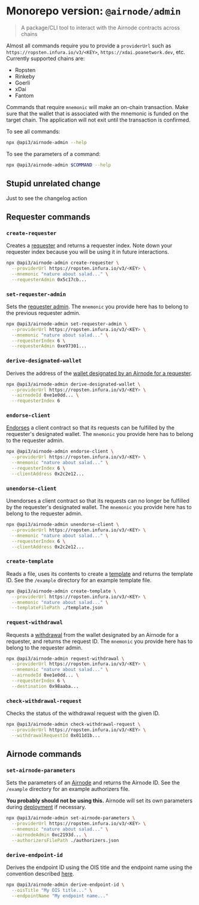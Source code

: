 # Monorepo version: `@airnode/admin`

> A package/CLI tool to interact with the Airnode contracts across chains

Almost all commands require you to provide a `providerUrl` such as `https://ropsten.infura.io/v3/<KEY>`, `https://xdai.poanetwork.dev`, etc.
Currently supported chains are:
- Ropsten
- Rinkeby
- Goerli
- xDai
- Fantom

Commands that require `mnemonic` will make an on-chain transaction.
Make sure that the wallet that is associated with the mnemonic is funded on the target chain.
The application will not exit until the transaction is confirmed.

To see all commands:
```sh
npx @api3/airnode-admin --help
```
To see the parameters of a command:
```sh
npx @api3/airnode-admin $COMMAND --help
```

## Stupid unrelated change

Just to see the changelog action

## Requester commands

### `create-requester`

Creates a [requester](https://github.com/api3dao/api3-docs/blob/master/request-response-protocol/requester.md) and returns a requester index.
Note down your requester index because you will be using it in future interactions.

```sh
npx @api3/airnode-admin create-requester \
  --providerUrl https://ropsten.infura.io/v3/<KEY> \
  --mnemonic "nature about salad..." \
  --requesterAdmin 0x5c17cb...
```

### `set-requester-admin`

Sets the [requester admin](https://github.com/api3dao/api3-docs/blob/master/request-response-protocol/requester.md#requesteradmin).
The `mnemonic` you provide here has to belong to the previous requester admin.

```sh
npx @api3/airnode-admin set-requester-admin \
  --providerUrl https://ropsten.infura.io/v3/<KEY> \
  --mnemonic "nature about salad..." \
  --requesterIndex 6 \
  --requesterAdmin 0xe97301...
```

### `derive-designated-wallet`

Derives the address of the [wallet designated by an Airnode for a requester](https://github.com/api3dao/api3-docs/blob/master/request-response-protocol/designated-wallet.md).

```sh
npx @api3/airnode-admin derive-designated-wallet \
  --providerUrl https://ropsten.infura.io/v3/<KEY> \
  --airnodeId 0xe1e0dd... \
  --requesterIndex 6
```

### `endorse-client`

[Endorses](https://github.com/api3dao/api3-docs/blob/master/request-response-protocol/endorsement.md) a client contract so that its requests can be fulfilled by the requester's designated wallet.
The `mnemonic` you provide here has to belong to the requester admin.

```sh
npx @api3/airnode-admin endorse-client \
  --providerUrl https://ropsten.infura.io/v3/<KEY> \
  --mnemonic "nature about salad..." \
  --requesterIndex 6 \
  --clientAddress 0x2c2e12...
```

### `unendorse-client`

Unendorses a client contract so that its requests can no longer be fulfilled by the requester's designated wallet.
The `mnemonic` you provide here has to belong to the requester admin.

```sh
npx @api3/airnode-admin unendorse-client \
  --providerUrl https://ropsten.infura.io/v3/<KEY> \
  --mnemonic "nature about salad..." \
  --requesterIndex 6 \
  --clientAddress 0x2c2e12...
```

### `create-template`

Reads a file, uses its contents to create a [template](https://github.com/api3dao/api3-docs/blob/master/request-response-protocol/template.md) and returns the template ID.
See the `/example` directory for an example template file.

```sh
npx @api3/airnode-admin create-template \
  --providerUrl https://ropsten.infura.io/v3/<KEY> \
  --mnemonic "nature about salad..." \
  --templateFilePath ./template.json
```

### `request-withdrawal`

Requests a [withdrawal](https://github.com/api3dao/api3-docs/blob/master/request-response-protocol/designated-wallet.md#withdrawals) from the wallet designated by an Airnode for a requester, and returns the request ID.
The `mnemonic` you provide here has to belong to the requester admin.

```sh
npx @api3/airnode-admin request-withdrawal \
  --providerUrl https://ropsten.infura.io/v3/<KEY> \
  --mnemonic "nature about salad..." \
  --airnodeId 0xe1e0dd... \
  --requesterIndex 6 \
  --destination 0x98aaba...
```

### `check-withdrawal-request`

Checks the status of the withdrawal request with the given ID.

```sh
npx @api3/airnode-admin check-withdrawal-request \
  --providerUrl https://ropsten.infura.io/v3/<KEY> \
  --withdrawalRequestId 0x011d1b...
```

## Airnode commands

### `set-airnode-parameters`

Sets the parameters of an [Airnode](https://github.com/api3dao/api3-docs/blob/master/request-response-protocol/provider.md) and returns the Airnode ID.
See the `/example` directory for an example authorizers file.

**You probably should not be using this.**
Airnode will set its own parameters during [deployment](https://github.com/api3dao/api3-docs/blob/master/provider-guides/deploying-airnode.md) if necessary.

```sh
npx @api3/airnode-admin set-airnode-parameters \
  --providerUrl https://ropsten.infura.io/v3/<KEY> \
  --mnemonic "nature about salad..." \
  --airnodeAdmin 0xc2193d... \
  --authorizersFilePath ./authorizers.json
```

### `derive-endpoint-id`

Derives the endpoint ID using the OIS title and the endpoint name using the convention described [here](https://github.com/api3dao/api3-docs/blob/master/provider-guides/configuring-airnode.md#triggers).

```sh
npx @api3/airnode-admin derive-endpoint-id \
  --oisTitle "My OIS title..." \
  --endpointName "My endpoint name..."
```
